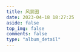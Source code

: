 ```yaml
---
title: 风景图
date: 2023-04-18 18:27:25
aside: false
top_img: false
comments: false
type: "album_detail"
---
```

